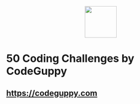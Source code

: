 <div align="center">
<img src="![download](https://user-images.githubusercontent.com/90568326/148319512-b5a7543b-2bc9-42d6-9ef7-23a8b748982e.png)" wdith="157.5" height="85" />
</div>

# 50 Coding Challenges by CodeGuppy
## https://codeguppy.com
